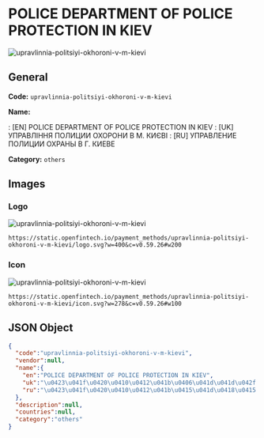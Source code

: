 
# POLICE DEPARTMENT OF POLICE PROTECTION IN KIEV 
![upravlinnia-politsiyi-okhoroni-v-m-kievi](https://static.openfintech.io/payment_methods/upravlinnia-politsiyi-okhoroni-v-m-kievi/logo.svg?w=400&c=v0.59.26#w200)  

## General 
**Code:** `upravlinnia-politsiyi-okhoroni-v-m-kievi` 
 
**Name:** 
 
:	[EN] POLICE DEPARTMENT OF POLICE PROTECTION IN KIEV 
:	[UK] УПРАВЛІННЯ ПОЛИЦИИ ОХОРОНИ В М. КИЄВІ 
:	[RU] УПРАВЛЕНИЕ ПОЛИЦИИ ОХРАНЫ В Г. КИЕВЕ 
 
**Category:** `others` 
 

## Images 

### Logo 
![upravlinnia-politsiyi-okhoroni-v-m-kievi](https://static.openfintech.io/payment_methods/upravlinnia-politsiyi-okhoroni-v-m-kievi/logo.svg?w=400&c=v0.59.26#w200)  

```
https://static.openfintech.io/payment_methods/upravlinnia-politsiyi-okhoroni-v-m-kievi/logo.svg?w=400&c=v0.59.26#w200
```  

### Icon 
![upravlinnia-politsiyi-okhoroni-v-m-kievi](https://static.openfintech.io/payment_methods/upravlinnia-politsiyi-okhoroni-v-m-kievi/icon.svg?w=278&c=v0.59.26#w100)  

```
https://static.openfintech.io/payment_methods/upravlinnia-politsiyi-okhoroni-v-m-kievi/icon.svg?w=278&c=v0.59.26#w100
```  

## JSON Object 

```json
{
  "code":"upravlinnia-politsiyi-okhoroni-v-m-kievi",
  "vendor":null,
  "name":{
    "en":"POLICE DEPARTMENT OF POLICE PROTECTION IN KIEV",
    "uk":"\u0423\u041f\u0420\u0410\u0412\u041b\u0406\u041d\u041d\u042f \u041f\u041e\u041b\u0418\u0426\u0418\u0418 \u041e\u0425\u041e\u0420\u041e\u041d\u0418 \u0412 \u041c. \u041a\u0418\u0404\u0412\u0406",
    "ru":"\u0423\u041f\u0420\u0410\u0412\u041b\u0415\u041d\u0418\u0415 \u041f\u041e\u041b\u0418\u0426\u0418\u0418 \u041e\u0425\u0420\u0410\u041d\u042b \u0412 \u0413. \u041a\u0418\u0415\u0412\u0415"
  },
  "description":null,
  "countries":null,
  "category":"others"
}
```  
